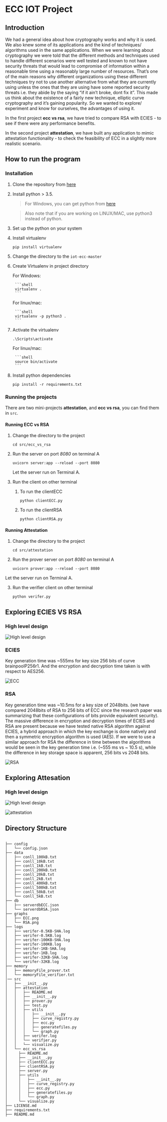 # ECC IOT Project

## Introduction

We had a general idea about how cryptography works and why it is used. We also knew some of its applications and the kind of techniques/ algorithms used in the same applications. When we were learning about cryptography we were told that the different methods and techniques used to handle different scenarios were well tested and known to not have security threats that would lead to compromise of information within a reasonable time using a reasonably large number of resources. That’s one of the main reasons why different organizations using these different techniques try not to use another alternative from what they are currently using unless the ones that they are using have some reported security threats i.e. they abide by the saying “if it ain’t broke, dont fix it”. This made us think about the existence of a fairly new technique, elliptic curve cryptography and it’s gaining popularity. So we wanted to explore/ experiment and know for ourselves, the advantages of using it.

In the first project **ecc vs rsa**, we have tried to compare RSA with ECIES - to see if there were any performance benefits.

In the second project **attestation**, we have built any application to mimic attestation functionality - to check the feasibility of ECC in a slightly more realistic scenario.

## How to run the program

### Installation

1. Clone the repository from [here](https://github.com/jai-singhal/iot-ecc)

2. Install python > 3.5. 

    > For Windows, you can get python from [here](https://www.python.org/downloads/windows/)

    > Also note that if you are working on LINUX/MAC, use python3 instead of python.

3. Set up the python on your system

4. Install virtualenv

    ```shell
    pip install virtualenv
    ```

5. Change the directory to the `iot-ecc-master`

6. Create Virtualenv in project directory

    For Windows:

        ```shell
        virtualenv .
        ```

    For linux/mac:

        ```shell
        virtualenv -p python3 .
        ```

7. Activate the virtualenv

    ```shell
    .\Scripts\activate
    ```

    For linux/mac:

        ```shell
        source bin/activate
        ```

8. Install python dependencies

    ```shell
    pip install -r requirements.txt
    ```

### Running the projects

There are two mini-projects **attestation**, and **ecc vs rsa**, you can find them in `src`.

#### Running ECC vs RSA

1. Change the directory to the project

    ```shell
    cd src/ecc_vs_rsa
    ```

2. Run the server on port *8080* on terminal A

    ```shell
    uvicorn server:app --reload --port 8080
    ```
    
    Let the server run on Terminal A.

3. Run the client on other terminal
    1. To run the clientECC

        ```shell
        python clientECC.py
        ```

    2. To run the clientRSA

        ```shell
        python clientRSA.py
        ```

#### Running Attestation

1. Change the directory to the project

    ```shell
    cd src/attestation
    ```

2. Run the prover server on port *8080* on terminal A

    ```shell
    uvicorn prover:app --reload --port 8080
    ```
Let the server run on Terminal A.

3. Run the verifier client on other terminal

    ```shell
    python verifer.py
    ```

## Exploring ECIES VS RSA

### High level design

![High level design](https://i.imgur.com/FF9SPpL.jpg)

### ECIES

Key generation time was ~555ms for key size 256 bits of curve brainpoolP256r1.
And the encryption and decryption time taken is with respect to AES256.

![ECC](https://github.com/jai-singhal/iot-ecc/blob/master/graphs/ECC.png?raw=true)

### RSA

Key generation time was ~10.5ms for a key size of 2048bits. (we have compared 2048bits of RSA to 256 bits of ECC since the research paper was summarizing that these configurations of bits provide equivalent security). The massive difference in encryption and decryption times of ECIES and RSA are present because we have tested native RSA algorithm against ECIES, a hybrid approach in which the key exchange is done natively and then a symmetric encryption algorithm is used (AES). If we were to use a similar approach for RSA the difference in time between the algorithms would be seen in the key generation time i.e. (~555 ms vs ~ 10.5 s), while the difference in key storage space is apparent, 256 bits vs 2048 bits.

![RSA](https://github.com/jai-singhal/iot-ecc/blob/master/graphs/RSA.png?raw=true)


## Exploring Attesation

### High level design

![High level design](https://i.imgur.com/97FchIJ.jpg)

![attestation](https://github.com/jai-singhal/iot-ecc/blob/master/graphs/attestation.PNG?raw=true)

## Directory Structure
```shell

├── config
│   └── config.json
├── data
│   ├── conll_100kB.txt
│   ├── conll_10kB.txt
│   ├── conll_1kB.txt
│   ├── conll_200kB.txt
│   ├── conll_20kB.txt
│   ├── conll_2kB.txt
│   ├── conll_400kB.txt
│   ├── conll_500kB.txt
│   ├── conll_50kB.txt
│   └── conll_5kB.txt
├── db
│   ├── serverdbECC.json
│   └── serverdbRSA.json
├── graphs
│   ├── ECC.png
│   └── RSA.png
├── logs
│   ├── verifer-0.5KB-SHA.log
│   ├── verifer-0.5KB.log
│   ├── verifer-100KB-SHA.log
│   ├── verifer-100KB.log
│   ├── verifer-1KB-SHA.log
│   ├── verifer-1KB.log
│   ├── verifer-32KB-SHA.log
│   └── verifer-32KB.log
├── memory
│   ├── memoryFile_prover.txt
│   └── memoryFile_verifier.txt
│── src
│   ├── __init__.py
│   ├── attestation
│   │   ├── README.md
│   │   ├── __init__.py
│   │   ├── prover.py
│   │   ├── test.py
│   │   ├── utils
│   │   │   ├── __init__.py
│   │   │   ├── curve_registry.py
│   │   │   ├── ecc.py
│   │   │   ├── generatefiles.py
│   │   │   └── graph.py
│   │   ├── verifer.log
│   │   └── verifier.py
│   │   └── visualize.py
│   └── ecc_vs_rsa
│	  ├── README.md
│	  ├── __init__.py
│	  ├── clientECC.py
│	  ├── clientRSA.py
│	  ├── server.py
│	  ├── utils
│	  │   ├── __init__.py
│	  │   ├── curve_registry.py
│	  │   ├── ecc.py
│	  │   ├── generatefiles.py
│	  │   └── graph.py
│	  └── visualize.py
├── LICENSE.md
├── requirements.txt
├── README.md
```